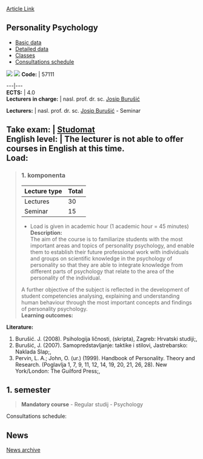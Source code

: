 [Article Link](https://www.fhs.hr/en/course/perpsy)

## Personality Psychology
  * [Basic data](https://www.fhs.hr/en/course/perpsy#v1id-523814_973242_1_0 "Basic data")
  * [Detailed data](https://www.fhs.hr/en/course/perpsy#v1id-523814_973242_1_1 "Detailed data")
  * [Classes](https://www.fhs.hr/en/course/perpsy#v1id-523814_973242_1_2 "Classes")
  * [Consultations schedule](https://www.fhs.hr/en/course/perpsy#v1id-523814_973242_1_3 "Consultations schedule")


[![](https://www.fhs.hr/img/flags/gif/hr.gif)](https://www.fhs.hr/predmet/psilic) [![](https://www.fhs.hr/img/flags/gif/gb.gif)](https://www.fhs.hr/en/course/perpsy)
**Code:** |  57111  
  
---|---  
**ECTS:** |  4.0   
**Lecturers in charge:** |  nasl. prof. dr. sc. [Josip Burušić](https://www.fhs.hr/staff/josip.burusic)   
  
**Lecturers:** |  nasl. prof. dr. sc. [Josip Burušić](https://www.fhs.hr/djelatnik/josip.burusic) - Seminar  
  
**Take exam:** |  [Studomat](http://www.isvu.hr/studomat)  
**English level:** |  The lecturer is not able to offer courses in English at this time.   
**Load:**  
---  
> ### 1. komponenta
> | Lecture type | Total  
> ---|---  
> Lectures | 30  
> Seminar | 15  
> * Load is given in academic hour (1 academic hour = 45 minutes)   
**Description:**  
> The aim of the course is to familiarize students with the most important areas and topics of personality psychology, and enable them to establish their future professional work with individuals and groups on scientific knowledge in the psychology of personality so that they are able to integrate knowledge from different parts of psychology that relate to the area of the personality of the individual.   
>    
>  A further objective of the subject is reflected in the development of student competencies analysing, explaining and understanding human behaviour through the most important concepts and findings of personality psychology.  
**Learning outcomes:**  

  
**Literature:**  
  1. Burušić. J. (2008). Psihologija ličnosti, (skripta), Zagreb: Hrvatski studiji;, 
  2. Burušić, J. (2007). Samopredstavljanje: taktike i stilovi, Jastrebarsko: Naklada Slap;, 
  3. Pervin, L. A.; John, O. (ur.) (1999). Handbook of Personality. Theory and Research. (Poglavlja 1, 7, 9, 11, 12, 14, 19, 20, 21, 26, 28). New York/London: The Guilford Press;, 

  
**1. semester**  
---  
> **Mandatory course** - Regular studij - Psychology  
>   
Consultations schedule: 


## News
[News archive](https://www.fhs.hr/en/course/perpsy?@=20px7#news_84426 "News archive")
